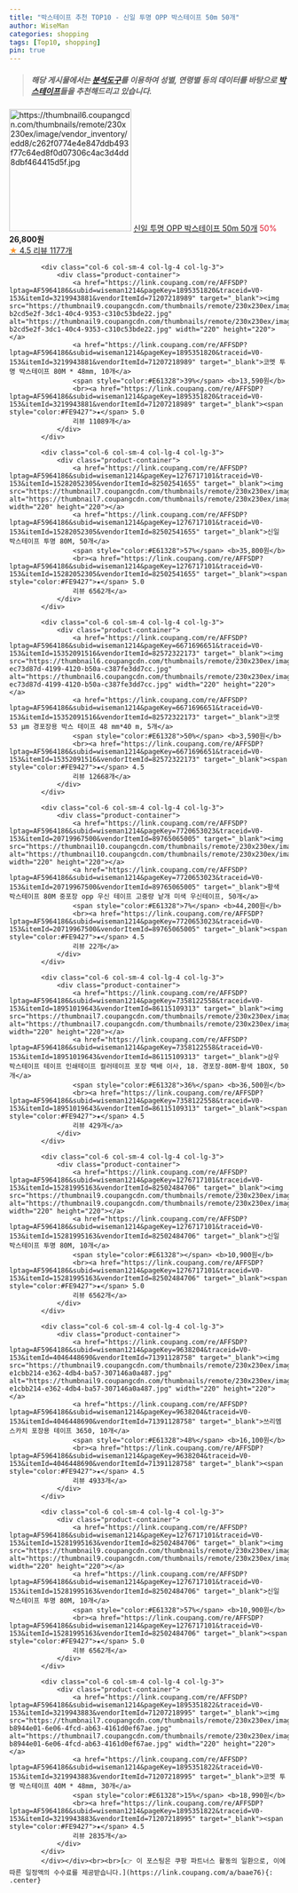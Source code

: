 ```yaml
---
title: "박스테이프 추천 TOP10 - 신일 투명 OPP 박스테이프 50m 50개"
author: WiseMan
categories: shopping
tags: [Top10, shopping]
pin: true
---
```


> ##### 해당 게시물에서는 [**분석도구**](https://itemscout.io/)를 이용하여 **성별**, **연령별** 등의 데이터를 바탕으로 [**박스테이프**](https://link.coupang.com/a/baae76)들을 추천해드리고 있습니다.
<div class="container"><div class="row">
            <div class="col-6 col-sm-4 col-lg-4 col-lg-3">
                <div class="product-container">
                    <a href="https://link.coupang.com/re/AFFSDP?lptag=AF5964186&subid=wiseman1214&pageKey=1969849775&traceid=V0-153&itemId=2295417075&vendorItemId=87549289385" target="_blank"><img src="https://thumbnail6.coupangcdn.com/thumbnails/remote/230x230ex/image/vendor_inventory/edd8/c262f0774e4e847ddb493f77c64ed8f0d07306c4ac3d4dd8dbf464415d5f.jpg" alt="https://thumbnail6.coupangcdn.com/thumbnails/remote/230x230ex/image/vendor_inventory/edd8/c262f0774e4e847ddb493f77c64ed8f0d07306c4ac3d4dd8dbf464415d5f.jpg" width="220" height="220"></a>
                    <a href="https://link.coupang.com/re/AFFSDP?lptag=AF5964186&subid=wiseman1214&pageKey=1969849775&traceid=V0-153&itemId=2295417075&vendorItemId=87549289385" target="_blank">신일 투명 OPP 박스테이프 50m 50개</a>
                    <span style="color:#E61328">50%</span> <b>26,800원</b>
                    <br><a href="https://link.coupang.com/re/AFFSDP?lptag=AF5964186&subid=wiseman1214&pageKey=1969849775&traceid=V0-153&itemId=2295417075&vendorItemId=87549289385" target="_blank"><span style="color:#FE9427">★</span> 4.5
                    리뷰 1177개</a>
                </div>
            </div>
            
            <div class="col-6 col-sm-4 col-lg-4 col-lg-3">
                <div class="product-container">
                    <a href="https://link.coupang.com/re/AFFSDP?lptag=AF5964186&subid=wiseman1214&pageKey=1895351820&traceid=V0-153&itemId=3219943881&vendorItemId=71207218989" target="_blank"><img src="https://thumbnail9.coupangcdn.com/thumbnails/remote/230x230ex/image/retail/images/4479634172133891-b2cd5e2f-3dc1-40c4-9353-c310c53bde22.jpg" alt="https://thumbnail9.coupangcdn.com/thumbnails/remote/230x230ex/image/retail/images/4479634172133891-b2cd5e2f-3dc1-40c4-9353-c310c53bde22.jpg" width="220" height="220"></a>
                    <a href="https://link.coupang.com/re/AFFSDP?lptag=AF5964186&subid=wiseman1214&pageKey=1895351820&traceid=V0-153&itemId=3219943881&vendorItemId=71207218989" target="_blank">코멧 투명 박스테이프 80M * 48mm, 10개</a>
                    <span style="color:#E61328">39%</span> <b>13,590원</b>
                    <br><a href="https://link.coupang.com/re/AFFSDP?lptag=AF5964186&subid=wiseman1214&pageKey=1895351820&traceid=V0-153&itemId=3219943881&vendorItemId=71207218989" target="_blank"><span style="color:#FE9427">★</span> 5.0
                    리뷰 11089개</a>
                </div>
            </div>
            
            <div class="col-6 col-sm-4 col-lg-4 col-lg-3">
                <div class="product-container">
                    <a href="https://link.coupang.com/re/AFFSDP?lptag=AF5964186&subid=wiseman1214&pageKey=1276717101&traceid=V0-153&itemId=15282052305&vendorItemId=82502541655" target="_blank"><img src="https://thumbnail7.coupangcdn.com/thumbnails/remote/230x230ex/image/vendor_inventory/35ba/44b5928630e3a10e7a6373c51e1e667844633ac612e931a7fbdd743e511a.jpg" alt="https://thumbnail7.coupangcdn.com/thumbnails/remote/230x230ex/image/vendor_inventory/35ba/44b5928630e3a10e7a6373c51e1e667844633ac612e931a7fbdd743e511a.jpg" width="220" height="220"></a>
                    <a href="https://link.coupang.com/re/AFFSDP?lptag=AF5964186&subid=wiseman1214&pageKey=1276717101&traceid=V0-153&itemId=15282052305&vendorItemId=82502541655" target="_blank">신일 박스테이프 투명 80M, 50개</a>
                    <span style="color:#E61328">57%</span> <b>35,800원</b>
                    <br><a href="https://link.coupang.com/re/AFFSDP?lptag=AF5964186&subid=wiseman1214&pageKey=1276717101&traceid=V0-153&itemId=15282052305&vendorItemId=82502541655" target="_blank"><span style="color:#FE9427">★</span> 5.0
                    리뷰 6562개</a>
                </div>
            </div>
            
            <div class="col-6 col-sm-4 col-lg-4 col-lg-3">
                <div class="product-container">
                    <a href="https://link.coupang.com/re/AFFSDP?lptag=AF5964186&subid=wiseman1214&pageKey=6671696651&traceid=V0-153&itemId=15352091516&vendorItemId=82572322173" target="_blank"><img src="https://thumbnail6.coupangcdn.com/thumbnails/remote/230x230ex/image/retail/images/3729119538585946-ec73d87d-4199-4120-b50a-c387fe3dd7cc.jpg" alt="https://thumbnail6.coupangcdn.com/thumbnails/remote/230x230ex/image/retail/images/3729119538585946-ec73d87d-4199-4120-b50a-c387fe3dd7cc.jpg" width="220" height="220"></a>
                    <a href="https://link.coupang.com/re/AFFSDP?lptag=AF5964186&subid=wiseman1214&pageKey=6671696651&traceid=V0-153&itemId=15352091516&vendorItemId=82572322173" target="_blank">코멧 53 μm 경포장용 박스 테이프 48 mm*40 m, 5개</a>
                    <span style="color:#E61328">50%</span> <b>3,590원</b>
                    <br><a href="https://link.coupang.com/re/AFFSDP?lptag=AF5964186&subid=wiseman1214&pageKey=6671696651&traceid=V0-153&itemId=15352091516&vendorItemId=82572322173" target="_blank"><span style="color:#FE9427">★</span> 4.5
                    리뷰 12668개</a>
                </div>
            </div>
            
            <div class="col-6 col-sm-4 col-lg-4 col-lg-3">
                <div class="product-container">
                    <a href="https://link.coupang.com/re/AFFSDP?lptag=AF5964186&subid=wiseman1214&pageKey=7720653023&traceid=V0-153&itemId=20719967500&vendorItemId=89765065005" target="_blank"><img src="https://thumbnail10.coupangcdn.com/thumbnails/remote/230x230ex/image/vendor_inventory/1110/43a27d8cb985b7d8647108d6d40ae8d10df4c13cc8f85ecc21c6589e1619.jpg" alt="https://thumbnail10.coupangcdn.com/thumbnails/remote/230x230ex/image/vendor_inventory/1110/43a27d8cb985b7d8647108d6d40ae8d10df4c13cc8f85ecc21c6589e1619.jpg" width="220" height="220"></a>
                    <a href="https://link.coupang.com/re/AFFSDP?lptag=AF5964186&subid=wiseman1214&pageKey=7720653023&traceid=V0-153&itemId=20719967500&vendorItemId=89765065005" target="_blank">황색 박스테이프 80M 중포장 opp 우신 테이프 고중량 낱개 미색 우신테이프, 50개</a>
                    <span style="color:#E61328">7%</span> <b>44,200원</b>
                    <br><a href="https://link.coupang.com/re/AFFSDP?lptag=AF5964186&subid=wiseman1214&pageKey=7720653023&traceid=V0-153&itemId=20719967500&vendorItemId=89765065005" target="_blank"><span style="color:#FE9427">★</span> 4.5
                    리뷰 22개</a>
                </div>
            </div>
            
            <div class="col-6 col-sm-4 col-lg-4 col-lg-3">
                <div class="product-container">
                    <a href="https://link.coupang.com/re/AFFSDP?lptag=AF5964186&subid=wiseman1214&pageKey=7358122558&traceid=V0-153&itemId=18951019643&vendorItemId=86115109313" target="_blank"><img src="https://thumbnail7.coupangcdn.com/thumbnails/remote/230x230ex/image/vendor_inventory/3010/3348f2d693a6d8ac7b49d9eb181bfb58a3fe618d696e41557add3033882e.jpg" alt="https://thumbnail7.coupangcdn.com/thumbnails/remote/230x230ex/image/vendor_inventory/3010/3348f2d693a6d8ac7b49d9eb181bfb58a3fe618d696e41557add3033882e.jpg" width="220" height="220"></a>
                    <a href="https://link.coupang.com/re/AFFSDP?lptag=AF5964186&subid=wiseman1214&pageKey=7358122558&traceid=V0-153&itemId=18951019643&vendorItemId=86115109313" target="_blank">삼우 박스테이프 테이프 인쇄테이프 컬러테이프 포장 택배 이사, 18. 경포장-80M-황색 1BOX, 50개</a>
                    <span style="color:#E61328">36%</span> <b>36,500원</b>
                    <br><a href="https://link.coupang.com/re/AFFSDP?lptag=AF5964186&subid=wiseman1214&pageKey=7358122558&traceid=V0-153&itemId=18951019643&vendorItemId=86115109313" target="_blank"><span style="color:#FE9427">★</span> 4.5
                    리뷰 429개</a>
                </div>
            </div>
            
            <div class="col-6 col-sm-4 col-lg-4 col-lg-3">
                <div class="product-container">
                    <a href="https://link.coupang.com/re/AFFSDP?lptag=AF5964186&subid=wiseman1214&pageKey=1276717101&traceid=V0-153&itemId=15281995163&vendorItemId=82502484706" target="_blank"><img src="https://thumbnail9.coupangcdn.com/thumbnails/remote/230x230ex/image/vendor_inventory/269f/b9f33bf81e55ea4e4c5bf70de3000e4e62684bb0ac25f460ba87fb45e525.jpg" alt="https://thumbnail9.coupangcdn.com/thumbnails/remote/230x230ex/image/vendor_inventory/269f/b9f33bf81e55ea4e4c5bf70de3000e4e62684bb0ac25f460ba87fb45e525.jpg" width="220" height="220"></a>
                    <a href="https://link.coupang.com/re/AFFSDP?lptag=AF5964186&subid=wiseman1214&pageKey=1276717101&traceid=V0-153&itemId=15281995163&vendorItemId=82502484706" target="_blank">신일 박스테이프 투명 80M, 10개</a>
                    <span style="color:#E61328"></span> <b>10,900원</b>
                    <br><a href="https://link.coupang.com/re/AFFSDP?lptag=AF5964186&subid=wiseman1214&pageKey=1276717101&traceid=V0-153&itemId=15281995163&vendorItemId=82502484706" target="_blank"><span style="color:#FE9427">★</span> 5.0
                    리뷰 6562개</a>
                </div>
            </div>
            
            <div class="col-6 col-sm-4 col-lg-4 col-lg-3">
                <div class="product-container">
                    <a href="https://link.coupang.com/re/AFFSDP?lptag=AF5964186&subid=wiseman1214&pageKey=9638204&traceid=V0-153&itemId=4046448690&vendorItemId=71391128758" target="_blank"><img src="https://thumbnail9.coupangcdn.com/thumbnails/remote/230x230ex/image/retail/images/1252406949651713-e1cbb214-e362-4db4-ba57-307146a0a487.jpg" alt="https://thumbnail9.coupangcdn.com/thumbnails/remote/230x230ex/image/retail/images/1252406949651713-e1cbb214-e362-4db4-ba57-307146a0a487.jpg" width="220" height="220"></a>
                    <a href="https://link.coupang.com/re/AFFSDP?lptag=AF5964186&subid=wiseman1214&pageKey=9638204&traceid=V0-153&itemId=4046448690&vendorItemId=71391128758" target="_blank">쓰리엠 스카치 포장용 테이프 3650, 10개</a>
                    <span style="color:#E61328">48%</span> <b>16,100원</b>
                    <br><a href="https://link.coupang.com/re/AFFSDP?lptag=AF5964186&subid=wiseman1214&pageKey=9638204&traceid=V0-153&itemId=4046448690&vendorItemId=71391128758" target="_blank"><span style="color:#FE9427">★</span> 4.5
                    리뷰 4933개</a>
                </div>
            </div>
            
            <div class="col-6 col-sm-4 col-lg-4 col-lg-3">
                <div class="product-container">
                    <a href="https://link.coupang.com/re/AFFSDP?lptag=AF5964186&subid=wiseman1214&pageKey=1276717101&traceid=V0-153&itemId=15281995163&vendorItemId=82502484706" target="_blank"><img src="https://thumbnail9.coupangcdn.com/thumbnails/remote/230x230ex/image/vendor_inventory/269f/b9f33bf81e55ea4e4c5bf70de3000e4e62684bb0ac25f460ba87fb45e525.jpg" alt="https://thumbnail9.coupangcdn.com/thumbnails/remote/230x230ex/image/vendor_inventory/269f/b9f33bf81e55ea4e4c5bf70de3000e4e62684bb0ac25f460ba87fb45e525.jpg" width="220" height="220"></a>
                    <a href="https://link.coupang.com/re/AFFSDP?lptag=AF5964186&subid=wiseman1214&pageKey=1276717101&traceid=V0-153&itemId=15281995163&vendorItemId=82502484706" target="_blank">신일 박스테이프 투명 80M, 10개</a>
                    <span style="color:#E61328">57%</span> <b>10,900원</b>
                    <br><a href="https://link.coupang.com/re/AFFSDP?lptag=AF5964186&subid=wiseman1214&pageKey=1276717101&traceid=V0-153&itemId=15281995163&vendorItemId=82502484706" target="_blank"><span style="color:#FE9427">★</span> 5.0
                    리뷰 6562개</a>
                </div>
            </div>
            
            <div class="col-6 col-sm-4 col-lg-4 col-lg-3">
                <div class="product-container">
                    <a href="https://link.coupang.com/re/AFFSDP?lptag=AF5964186&subid=wiseman1214&pageKey=1895351822&traceid=V0-153&itemId=3219943883&vendorItemId=71207218995" target="_blank"><img src="https://thumbnail7.coupangcdn.com/thumbnails/remote/230x230ex/image/retail/images/3741359476440641-b8944e01-6e06-4fcd-ab63-4161d0ef67ae.jpg" alt="https://thumbnail7.coupangcdn.com/thumbnails/remote/230x230ex/image/retail/images/3741359476440641-b8944e01-6e06-4fcd-ab63-4161d0ef67ae.jpg" width="220" height="220"></a>
                    <a href="https://link.coupang.com/re/AFFSDP?lptag=AF5964186&subid=wiseman1214&pageKey=1895351822&traceid=V0-153&itemId=3219943883&vendorItemId=71207218995" target="_blank">코멧 투명 박스테이프 40M * 48mm, 30개</a>
                    <span style="color:#E61328">15%</span> <b>18,990원</b>
                    <br><a href="https://link.coupang.com/re/AFFSDP?lptag=AF5964186&subid=wiseman1214&pageKey=1895351822&traceid=V0-153&itemId=3219943883&vendorItemId=71207218995" target="_blank"><span style="color:#FE9427">★</span> 4.5
                    리뷰 2835개</a>
                </div>
            </div>
            </div></div><br><br>[👉 이 포스팅은 쿠팡 파트너스 활동의 일환으로, 이에 따른 일정액의 수수료를 제공받습니다.](https://link.coupang.com/a/baae76){: .center}